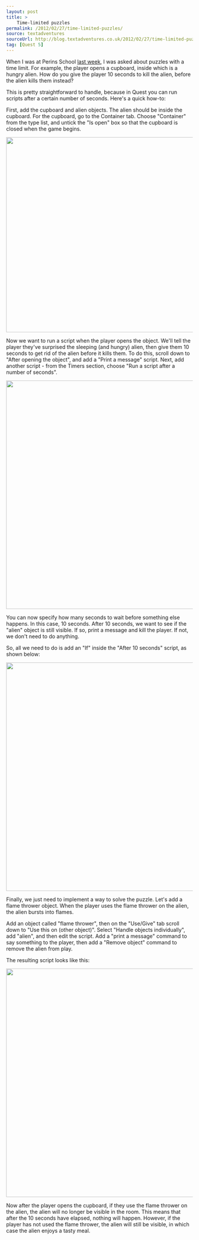 ```yaml
---
layout: post
title: >
    Time-limited puzzles
permalink: /2012/02/27/time-limited-puzzles/
source: textadventures
sourceUrl: http://blog.textadventures.co.uk/2012/02/27/time-limited-puzzles/
tag: [Quest 5]
---
```

When I was at Perins School <a title="Text adventures in the classroom – Quest day at Perins School" href="/2012/02/24/text-adventures-in-the-classroom-quest-day-at-perins-school/">last week</a>, I was asked about puzzles with a time limit. For example, the player opens a cupboard, inside which is a hungry alien. How do you give the player 10 seconds to kill the alien, before the alien kills them instead?

This is pretty straightforward to handle, because in Quest you can run scripts after a certain number of seconds. Here's a quick how-to:

First, add the cupboard and alien objects. The alien should be inside the cupboard. For the cupboard, go to the Container tab. Choose "Container" from the type list, and untick the "Is open" box so that the cupboard is closed when the game begins.

<img class="aligncenter size-full wp-image-1153" title="Cupboard container" src="/images/2012/textadventuresblog.files.wordpress.com-2012-02-1.png" alt="" width="722" height="526" />

Now we want to run a script when the player opens the object. We'll tell the player they've surprised the sleeping (and hungry) alien, then give them 10 seconds to get rid of the alien before it kills them. To do this, scroll down to "After opening the object", and add a "Print a message" script. Next, add another script - from the Timers section, choose "Run a script after a number of seconds".

<img class="aligncenter size-full wp-image-1154" title="Run a script after a number of seconds" src="/images/2012/textadventuresblog.files.wordpress.com-2012-02-2.png" alt="" width="722" height="616" />

You can now specify how many seconds to wait before something else happens. In this case, 10 seconds. After 10 seconds, we want to see if the "alien" object is still visible. If so, print a message and kill the player. If not, we don't need to do anything.

So, all we need to do is add an "If" inside the "After 10 seconds" script, as shown below:

<img class="aligncenter size-full wp-image-1155" title="Kill player after 10 seconds" src="/images/2012/textadventuresblog.files.wordpress.com-2012-02-3.png" alt="" width="724" height="616" />

Finally, we just need to implement a way to solve the puzzle. Let's add a flame thrower object. When the player uses the flame thrower on the alien, the alien bursts into flames.

Add an object called "flame thrower", then on the "Use/Give" tab scroll down to "Use this on (other object)". Select "Handle objects individually", add "alien", and then edit the script. Add a "print a message" command to say something to the player, then add a "Remove object" command to remove the alien from play.

The resulting script looks like this:

<img class="aligncenter size-full wp-image-1156" title="Use flame thrower on alien" src="/images/2012/textadventuresblog.files.wordpress.com-2012-02-4.png" alt="" width="724" height="616" />

Now after the player opens the cupboard, if they use the flame thrower on the alien, the alien will no longer be visible in the room. This means that after the 10 seconds have elapsed, nothing will happen. However, if the player has not used the flame thrower, the alien will still be visible, in which case the alien enjoys a tasty meal.

&nbsp;